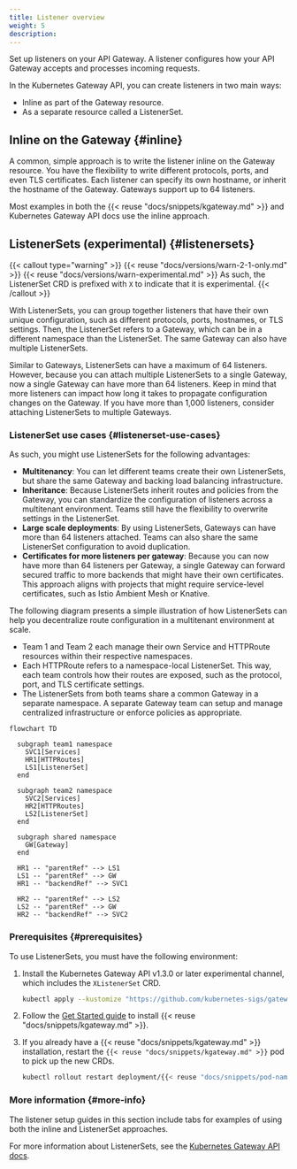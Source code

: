 ```yaml
---
title: Listener overview
weight: 5
description: 
---
```


Set up listeners on your API Gateway. A listener configures how your API Gateway accepts and processes incoming requests.

In the Kubernetes Gateway API, you can create listeners in two main ways:

* Inline as part of the Gateway resource.
* As a separate resource called a ListenerSet.

## Inline on the Gateway {#inline}

A common, simple approach is to write the listener inline on the Gateway resource. You have the flexibility to write different protocols, ports, and even TLS certificates. Each listener can specify its own hostname, or inherit the hostname of the Gateway. Gateways support up to 64 listeners.

Most examples in both the {{< reuse "docs/snippets/kgateway.md" >}} and Kubernetes Gateway API docs use the inline approach.

## ListenerSets (experimental) {#listenersets}

{{< callout type="warning" >}}
{{< reuse "docs/versions/warn-2-1-only.md" >}} {{< reuse "docs/versions/warn-experimental.md" >}} As such, the ListenerSet CRD is prefixed with `X` to indicate that it is experimental.
{{< /callout >}}

With ListenerSets, you can group together listeners that have their own unique configuration, such as different protocols, ports, hostnames, or TLS settings. Then, the ListenerSet refers to a Gateway, which can be in a different namespace than the ListenerSet. The same Gateway can also have multiple ListenerSets.

Similar to Gateways, ListenerSets can have a maximum of 64 listeners. However, because you can attach multiple ListenerSets to a single Gateway, now a single Gateway can have more than 64 listeners. Keep in mind that more listeners can impact how long it takes to propagate configuration changes on the Gateway. If you have more than 1,000 listeners, consider attaching ListenerSets to multiple Gateways.

### ListenerSet use cases {#listenerset-use-cases}

As such, you might use ListenerSets for the following advantages:

- **Multitenancy**: You can let different teams create their own ListenerSets, but share the same Gateway and backing load balancing infrastructure.
- **Inheritance**: Because ListenerSets inherit routes and policies from the Gateway, you can standardize the configuration of listeners across a multitenant environment. Teams still have the flexibility to overwrite settings in the ListenerSet.
- **Large scale deployments**: By using ListenerSets, Gateways can have more than 64 listeners attached. Teams can also share the same ListenerSet configuration to avoid duplication.
- **Certificates for more listeners per gateway**: Because you can now have more than 64 listeners per Gateway, a single Gateway can forward secured traffic to more backends that might have their own certificates. This approach aligns with projects that might require service-level certificates, such as Istio Ambient Mesh or Knative.

The following diagram presents a simple illustration of how ListenerSets can help you decentralize route configuration in a multitenant environment at scale.

* Team 1 and Team 2 each manage their own Service and HTTPRoute resources within their respective namespaces.
* Each HTTPRoute refers to a namespace-local ListenerSet. This way, each team controls how their routes are exposed, such as the protocol, port, and TLS certificate settings.
* The ListenerSets from both teams share a common Gateway in a separate namespace. A separate Gateway team can setup and manage centralized infrastructure or enforce policies as appropriate.


```mermaid
flowchart TD

  subgraph team1 namespace
    SVC1[Services]
    HR1[HTTPRoutes]
    LS1[ListenerSet]
  end

  subgraph team2 namespace
    SVC2[Services]
    HR2[HTTPRoutes]
    LS2[ListenerSet]
  end

  subgraph shared namespace
    GW[Gateway]
  end

  HR1 -- "parentRef" --> LS1
  LS1 -- "parentRef" --> GW
  HR1 -- "backendRef" --> SVC1

  HR2 -- "parentRef" --> LS2
  LS2 -- "parentRef" --> GW
  HR2 -- "backendRef" --> SVC2
```

### Prerequisites {#prerequisites}

To use ListenerSets, you must have the following environment:

1. Install the Kubernetes Gateway API v1.3.0 or later experimental channel, which includes the `XListenerSet` CRD.
   
   ```sh
   kubectl apply --kustomize "https://github.com/kubernetes-sigs/gateway-api/config/crd/experimental?ref=v1.3.0"
   ```

2. Follow the [Get Started guide](/docs/quickstart/) to install {{< reuse "docs/snippets/kgateway.md" >}}.

3. If you already have a {{< reuse "docs/snippets/kgateway.md" >}} installation, restart the `{{< reuse "docs/snippets/kgateway.md" >}}` pod to pick up the new CRDs.

   ```sh
   kubectl rollout restart deployment/{{< reuse "docs/snippets/pod-name.md" >}} -n {{< reuse "docs/snippets/namespace.md" >}}
   ```

### More information {#more-info}

The listener setup guides in this section include tabs for examples of using both the inline and ListenerSet approaches.

For more information about ListenerSets, see the [Kubernetes Gateway API docs](https://gateway-api.sigs.k8s.io/geps/gep-1713/).


